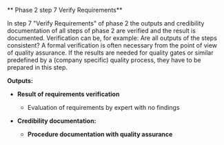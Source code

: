 ** Phase 2 step 7 Verify Requirements**

In step 7 "Verify Requirements" of phase 2 the outputs and credibility documentation of all steps of phase 2 are verified and the result is documented. Verification can be, for example: Are all outputs of the steps consistent? A formal verification is often necessary from the point of view of quality assurance.
If the results are needed for quality gates or similar predefined by a (company specific) quality process, they have to be prepared in this step.

**Outputs:**
- **Result of requirements verification**
  - Evaluation of requirements by expert with no findings

- **Credibility documentation:**
  - **Procedure documentation with quality assurance**
